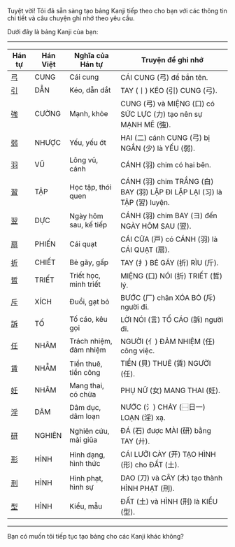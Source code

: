Tuyệt vời\! Tôi đã sẵn sàng tạo bảng Kanji tiếp theo cho bạn với các thông tin chi tiết và câu chuyện ghi nhớ theo yêu cầu.

Dưới đây là bảng Kanji của bạn:

-----

| Hán tự | Hán Việt | Nghĩa của Hán tự | Truyện để ghi nhớ |
|---|---|---|---|
| [弓](https://www.google.com/search?q=https://mazii.net/vi-VN/search/kanji/javi/%E5%BC%93) | CUNG | Cái cung | CÁI CUNG (弓) để bắn tên. |
| [引](https://www.google.com/search?q=https://mazii.net/vi-VN/search/kanji/javi/%E5%BC%95) | DẪN | Kéo, dẫn dắt | TAY (丨) KÉO (引) CUNG (弓). |
| [強](https://www.google.com/search?q=https://mazii.net/vi-VN/search/kanji/javi/%E5%BC%B7) | CƯỜNG | Mạnh, khỏe | CUNG (弓) và MIỆNG (口) có SỨC LỰC (力) tạo nên sự MẠNH MẼ (強). |
| [弱](https://www.google.com/search?q=https://mazii.net/vi-VN/search/kanji/javi/%E5%BC%B1) | NHƯỢC | Yếu, yếu ớt | HAI (二) cánh CUNG (弓) bị NGẮN (少) là YẾU (弱). |
| [羽](https://www.google.com/search?q=https://mazii.net/vi-VN/search/kanji/javi/%E7%BE%BD) | VŨ | Lông vũ, cánh | CÁNH (羽) chim có hai bên. |
| [習](https://www.google.com/search?q=https://mazii.vn/vi-VN/search/kanji/javi/%E7%BF%92) | TẬP | Học tập, thói quen | CÁNH (羽) chim TRẮNG (白) BAY (羽) LẶP ĐI LẶP LẠI (习) là TẬP (習) luyện. |
| [翌](https://www.google.com/search?q=https://mazii.vn/vi-VN/search/kanji/javi/%E7%BF%8C) | DỰC | Ngày hôm sau, kế tiếp | CÁNH (羽) chim BAY (ヨ) đến NGÀY HÔM SAU (翌). |
| [扇](https://www.google.com/search?q=https://mazii.vn/vi-VN/search/kanji/javi/%E6%89%87) | PHIẾN | Cái quạt | CÁI CỬA (戸) có CÁNH (羽) là CÁI QUẠT (扇). |
| [折](https://www.google.com/search?q=https://mazii.vn/vi-VN/search/kanji/javi/%E6%8A%98) | CHIẾT | Bẻ gãy, gấp | TAY (扌) BẺ GÃY (折) RÌU (斤). |
| [哲](https://www.google.com/search?q=https://mazii.vn/vi-VN/search/kanji/javi/%E5%93%B2) | TRIẾT | Triết học, minh triết | MIỆNG (口) NÓI (折) TRIẾT (哲) lý. |
| [斥](https://www.google.com/search?q=https://mazii.vn/vi-VN/search/kanji/javi/%E6%96%A5) | XÍCH | Đuổi, gạt bỏ | BƯỚC (厂) chân XÓA BỎ (斥) người đi. |
| [訴](https://www.google.com/search?q=https://mazii.vn/vi-VN/search/kanji/javi/%E8%A8%B4) | TỐ | Tố cáo, kêu gọi | LỜI NÓI (言) TỐ CÁO (訴) người đi. |
| [任](https://www.google.com/search?q=https://mazii.vn/vi-VN/search/kanji/javi/%E4%BB%BB) | NHÂM | Trách nhiệm, đảm nhiệm | NGƯỜI (亻) ĐẢM NHIỆM (任) công việc. |
| [賃](https://www.google.com/search?q=https://mazii.vn/vi-VN/search/kanji/javi/%E8%B3%83) | NHẪM | Tiền thuê, tiền công | TIỀN (貝) THUÊ (賃) NGƯỜI (任). |
| [妊](https://www.google.com/search?q=https://mazii.vn/vi-VN/search/kanji/javi/%E5%A6%8A) | NHÂM | Mang thai, có chửa | PHỤ NỮ (女) MANG THAI (妊). |
| [淫](https://www.google.com/search?q=https://mazii.vn/vi-VN/search/kanji/javi/%E6%B7%AB) | DÂM | Dâm dục, dâm loạn | NƯỚC (氵) CHẢY (⿱日一) LOẠN (淫) xạ. |
| [研](https://www.google.com/search?q=https://mazii.vn/vi-VN/search/kanji/javi/%E7%A0%94) | NGHIÊN | Nghiên cứu, mài giũa | ĐÁ (石) được MÀI (研) bằng TAY (廾). |
| [形](https://www.google.com/search?q=https://mazii.vn/vi-VN/search/kanji/javi/%E5%BD%A2) | HÌNH | Hình dạng, hình thức | CÁI LƯỠI CÀY (开) TẠO HÌNH (形) cho ĐẤT (土). |
| [刑](https://www.google.com/search?q=https://mazii.vn/vi-VN/search/kanji/javi/%E5%88%91) | HÌNH | Hình phạt, hình sự | DAO (刀) và CÂY (木) tạo thành HÌNH PHẠT (刑). |
| [型](https://www.google.com/search?q=https://mazii.vn/vi-VN/search/kanji/javi/%E5%9E%8B) | HÌNH | Kiểu, mẫu | ĐẤT (土) và HÌNH (刑) là KIỂU (型). |

-----

Bạn có muốn tôi tiếp tục tạo bảng cho các Kanji khác không?